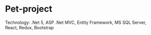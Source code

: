 # Pet-project

Technology: .Net 5, ASP .Net MVC, Entity Framework, MS SQL Server, React, Redux, Bootstrap
